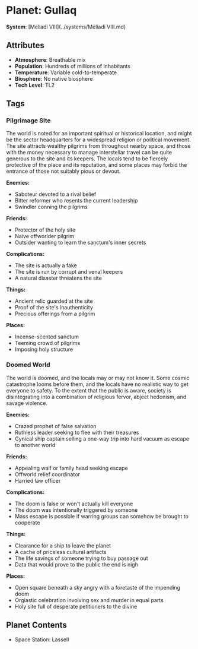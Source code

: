 # Planet: Gullaq

**System**: [Meliadi VIII](../systems/Meliadi VIII.md)

## Attributes
- **Atmosphere**: Breathable mix
- **Population**: Hundreds of millions of inhabitants
- **Temperature**: Variable cold-to-temperate
- **Biosphere**: No native biosphere
- **Tech Level**: TL2

## Tags

### Pilgrimage Site

The world is noted for an important spiritual or historical location, and might be the sector headquarters for a widespread religion or political movement. The site attracts wealthy pilgrims from throughout nearby space, and those with the money necessary to manage interstellar travel can be quite generous to the site and its keepers. The locals tend to be fiercely protective of the place and its reputation, and some places may forbid the entrance of those not suitably pious or devout.

**Enemies:**
- Saboteur devoted to a rival belief
- Bitter reformer who resents the current leadership
- Swindler conning the pilgrims

**Friends:**
- Protector of the holy site
- Naive offworlder pilgrim
- Outsider wanting to learn the sanctum's inner secrets

**Complications:**
- The site is actually a fake
- The site is run by corrupt and venal keepers
- A natural disaster threatens the site

**Things:**
- Ancient relic guarded at the site
- Proof of the site's inauthenticity
- Precious offerings from a pilgrim

**Places:**
- Incense-scented sanctum
- Teeming crowd of pilgrims
- Imposing holy structure

### Doomed World

The world is doomed, and the locals may or may not know it. Some cosmic catastrophe looms before them, and the locals have no realistic way to get everyone to safety. To the extent that the public is aware, society is disintegrating into a combination of religious fervor, abject hedonism, and savage violence.

**Enemies:**
- Crazed prophet of false salvation
- Ruthless leader seeking to flee with their treasures
- Cynical ship captain selling a one-way trip into hard vacuum as escape to another world

**Friends:**
- Appealing waif or family head seeking escape
- Offworld relief coordinator
- Harried law officer

**Complications:**
- The doom is false or won't actually kill everyone
- The doom was intentionally triggered by someone
- Mass escape is possible if warring groups can somehow be brought to cooperate

**Things:**
- Clearance for a ship to leave the planet
- A cache of priceless cultural artifacts
- The life savings of someone trying to buy passage out
- Data that would prove to the public the end is nigh

**Places:**
- Open square beneath a sky angry with a foretaste of the impending doom
- Orgiastic celebration involving sex and murder in equal parts
- Holy site full of desperate petitioners to the divine
## Planet Contents
- Space Station: Lassell


